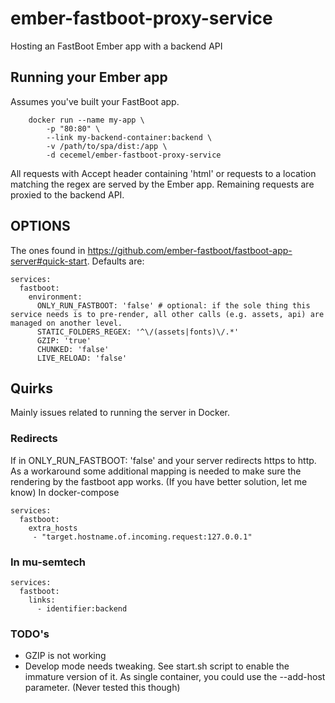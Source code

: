 # ember-fastboot-proxy-service
Hosting an FastBoot Ember app with a backend API

## Running your Ember app
Assumes you've built your FastBoot app.
```
    docker run --name my-app \
        -p "80:80" \
        --link my-backend-container:backend \
        -v /path/to/spa/dist:/app \
        -d cecemel/ember-fastboot-proxy-service
```
All requests with Accept header containing 'html' or requests to a location matching the regex are served by the Ember app.
Remaining requests are proxied to the backend API.
## OPTIONS
The ones found in https://github.com/ember-fastboot/fastboot-app-server#quick-start.
Defaults are:
```
services:
  fastboot:
    environment:
      ONLY_RUN_FASTBOOT: 'false' # optional: if the sole thing this service needs is to pre-render, all other calls (e.g. assets, api) are managed on another level.
      STATIC_FOLDERS_REGEX: '^\/(assets|fonts)\/.*'
      GZIP: 'true'
      CHUNKED: 'false'
      LIVE_RELOAD: 'false'
```
## Quirks

Mainly issues related to running the server in Docker.

### Redirects
If in ONLY_RUN_FASTBOOT: 'false' and your server redirects https to http. As a workaround some additional mapping is needed to make sure the rendering by the fastboot app works. (If you have better solution, let me know)
In docker-compose
```
services:
  fastboot:
    extra_hosts
     - "target.hostname.of.incoming.request:127.0.0.1"
```
### In mu-semtech
```
services:
  fastboot:
    links:
      - identifier:backend
```
### TODO's
  - GZIP is not working
  - Develop mode needs tweaking. See start.sh script to enable the immature version of it.
As single container, you could use the --add-host parameter. (Never tested this though)

